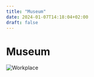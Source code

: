 ```yaml
---
title: "Museum"
date: 2024-01-07T14:18:04+02:00
draft: false
---
```


# Museum

<img style="max-width: 800px; min-width: 800px" src="/img/museum.jpeg" alt="Workplace" usemap="#workmap" />

<map name="workmap">
  <area shape="rect" coords="0,0,152,123" alt="iMac G3" title="iMac G3" href="/museum/imacg3/">
  <area shape="rect" coords="6,129,211,259" alt="iMac G4" title="iMac G4" href="/museum/imacg4/">
  <area shape="rect" coords="23,170,216,408" alt="First Intel iMac" title="First Intel iMac" href="/museum/imacintel/">
  <area shape="rect" coords="50,421,218,551" alt="iMac" title="iMac" href="/museum/imac/">
  <area shape="rect" coords="17,590,110,702" alt="DJI Mini 4 Pro" title="DJI Mini 4 Pro" href="/museum/mini4pro/">
  <area shape="rect" coords="110,566,218,680" alt="DJI Phantom 3" title="DJI Phantom 3" href="/museum/phantom3/">
  <area shape="rect" coords="239,167,358,224" alt="Commodore C64" title="Commodore C64" href="/museum/c64/">
  <area shape="rect" coords="367,195,428,221" alt="Commodore 1541" title="Commodore 1541" href="/museum/1541/">
  <area shape="rect" coords="260,235,382,336" alt="Commodore 1084S" title="Commodore 1084S" href="/museum/1084S/">
  <area shape="rect" coords="257,346,395,413" alt="Commodore Amiga 500" title="Commodore Amiga 500" href="/museum/amiga500/">
  <!-- TBD phones-->
  <area shape="rect" coords="235,422,428,475" alt="Mobile phones" title="Mobile phones" href="/museum/phones/">
  <area shape="rect" coords="278,485,425,700" alt="Commodore Amiga 3000T/UX" title="Commodore Amiga 3000T/UX" href="/museum/amiga3000TUX/">
  <area shape="rect" coords="450,162,560,224" alt="Star LC-10" title="Star LC-10" href="/museum/starlc10/">
  <area shape="rect" coords="448,235,565,353" alt="Apple ][ europlus" title="Apple ][ europlus" href="/museum/apple2europlus/">
  <area shape="rect" coords="448,373,585,428" alt="SPARCstation 5" title="SPARCstation 5" href="/museum/sparcstation5/">
  <!-- TBD Mp3 -->
  <area shape="rect" coords="439,432,581,483" alt="MP3 players" title="MP3 Players" href="/museum/mp3/">
  <!-- TBD Productivity-->
  <area shape="rect" coords="439,481,577,556" alt="Mobile Productivity" title="Mobile Productivity" href="/museum/productivity/">
  <area shape="rect" coords="650,174,787,229" alt="Apple MacBook Pro 2011" title="Apple MacBook Pro 2011" href="/museum/macbookpro2011/">
  <area shape="rect" coords="600,261,753,345" alt="IBM Personal Computer Display" title="IBM Personal Computer Display" href="/museum/ibmpcdisplay/">
  <area shape="rect" coords="600,364,781,428" alt="IBM Personal Computer XT" title="IBM Personal Computer XT" href="/museum/ibmpcxt/">
  <!-- TBD Mixed -->
  <area shape="rect" coords="596,427,764,511" alt="Mixed" title="Mixed" href="/museum/mixed/">
  <area shape="rect" coords="614,519,743,700" alt="Apple MacPro 3.1" title="Apple MacPro 3.1" href="/museum/macpro31/">
</map>